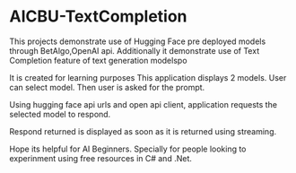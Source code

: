 # AICBU-TextCompletion
This projects demonstrate use of Hugging Face pre deployed models through BetAlgo,OpenAI api. Additionally it demonstrate use of Text Completion  feature of text generation modelspo

It is created for learning purposes
This application displays 2 models. User can select model.
Then user is asked for the prompt.

Using hugging face api urls and open api client, application requests the selected model to respond.

Respond returned is displayed as soon as it is returned using streaming.

Hope its helpful for AI Beginners. Specially for people looking to experinment using free resources in C# and .Net.
